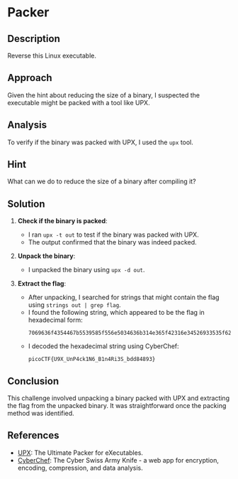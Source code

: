 # Packer

## Description
Reverse this Linux executable.

## Approach
Given the hint about reducing the size of a binary, I suspected the executable might be packed with a tool like UPX.

## Analysis
To verify if the binary was packed with UPX, I used the `upx` tool.

## Hint
What can we do to reduce the size of a binary after compiling it?

## Solution

1. **Check if the binary is packed**:
    - I ran `upx -t out` to test if the binary was packed with UPX.
    - The output confirmed that the binary was indeed packed.

2. **Unpack the binary**:
    - I unpacked the binary using `upx -d out`.

3. **Extract the flag**:
    - After unpacking, I searched for strings that might contain the flag using `strings out | grep flag`.
    - I found the following string, which appeared to be the flag in hexadecimal form:
      ```
      7069636f4354467b5539585f556e5034636b314e365f42316e34526933535f62646438343839337d
      ```
    - I decoded the hexadecimal string using CyberChef:
      ```
      picoCTF{U9X_UnP4ck1N6_B1n4Ri3S_bdd84893}
      ```

## Conclusion
This challenge involved unpacking a binary packed with UPX and extracting the flag from the unpacked binary. It was straightforward once the packing method was identified.

## References
- [UPX](https://upx.github.io/): The Ultimate Packer for eXecutables.
- [CyberChef](https://gchq.github.io/CyberChef/): The Cyber Swiss Army Knife - a web app for encryption, encoding, compression, and data analysis.
